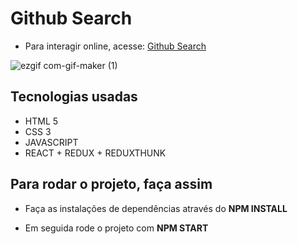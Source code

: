 # Github Search

- Para interagir online, acesse: [Github Search](https://searchongithub.netlify.app)

![ezgif com-gif-maker (1)](https://user-images.githubusercontent.com/64391583/100306456-349eac00-2f82-11eb-9f50-30c22708b6ac.gif)

## Tecnologias usadas
- HTML 5
- CSS 3
- JAVASCRIPT
- REACT + REDUX + REDUXTHUNK

## Para rodar o projeto, faça assim
- Faça as instalações de dependências através do
**NPM INSTALL**

- Em seguida rode o projeto com **NPM START**
